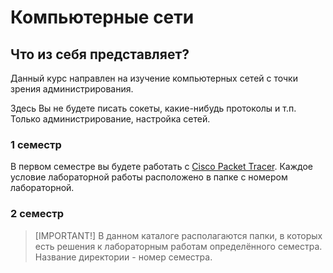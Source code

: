 # Компьютерные сети

## Что из себя представляет? 

Данный курс направлен на изучение компьютерных сетей с точки зрения администрирования. 

Здесь Вы не будете писать сокеты, какие-нибудь протоколы и т.п. Только администрирование, настройка сетей. 

### 1 семестр

В первом семестре вы будете работать с [Cisco Packet Tracer](https://www.netacad.com/cisco-packet-tracer).
Каждое условие лабораторной работы расположено в папке с номером лабораторной. 

### 2 семестр

> [IMPORTANT!]
> В данном каталоге располагаются папки, в которых есть решения к лабораторным работам определённого семестра.
> Название директории - номер семестра. 
